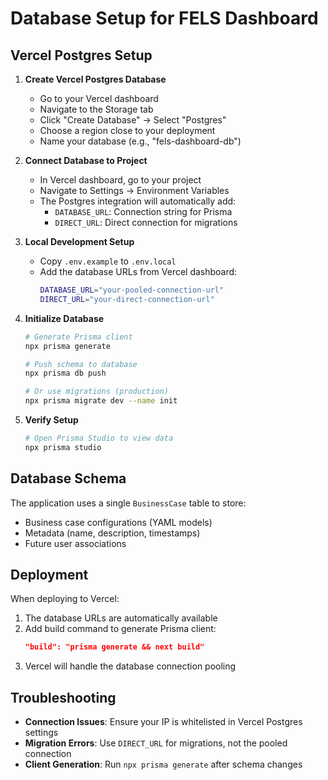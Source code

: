 # Database Setup for FELS Dashboard

## Vercel Postgres Setup

1. **Create Vercel Postgres Database**
   - Go to your Vercel dashboard
   - Navigate to the Storage tab
   - Click "Create Database" → Select "Postgres"
   - Choose a region close to your deployment
   - Name your database (e.g., "fels-dashboard-db")

2. **Connect Database to Project**
   - In Vercel dashboard, go to your project
   - Navigate to Settings → Environment Variables
   - The Postgres integration will automatically add:
     - `DATABASE_URL`: Connection string for Prisma
     - `DIRECT_URL`: Direct connection for migrations

3. **Local Development Setup**
   - Copy `.env.example` to `.env.local`
   - Add the database URLs from Vercel dashboard:
     ```bash
     DATABASE_URL="your-pooled-connection-url"
     DIRECT_URL="your-direct-connection-url"
     ```

4. **Initialize Database**
   ```bash
   # Generate Prisma client
   npx prisma generate
   
   # Push schema to database
   npx prisma db push
   
   # Or use migrations (production)
   npx prisma migrate dev --name init
   ```

5. **Verify Setup**
   ```bash
   # Open Prisma Studio to view data
   npx prisma studio
   ```

## Database Schema

The application uses a single `BusinessCase` table to store:
- Business case configurations (YAML models)
- Metadata (name, description, timestamps)
- Future user associations

## Deployment

When deploying to Vercel:
1. The database URLs are automatically available
2. Add build command to generate Prisma client:
   ```json
   "build": "prisma generate && next build"
   ```
3. Vercel will handle the database connection pooling

## Troubleshooting

- **Connection Issues**: Ensure your IP is whitelisted in Vercel Postgres settings
- **Migration Errors**: Use `DIRECT_URL` for migrations, not the pooled connection
- **Client Generation**: Run `npx prisma generate` after schema changes